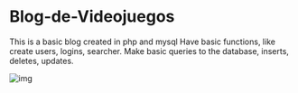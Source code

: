 # Blog-de-Videojuegos


This is a basic blog created in php and mysql Have basic functions, like create users, logins, searcher. Make basic queries to the database, inserts, deletes, updates.

![img](https://i.imgur.com/WBggMcE.png)
